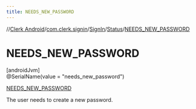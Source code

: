 ```yaml
---
title: NEEDS_NEW_PASSWORD
---
```

//[Clerk Android](../../../../../index.html)/[com.clerk.signin](../../../index.html)/[SignIn](../../index.html)/[Status](../index.html)/[NEEDS_NEW_PASSWORD](index.html)



# NEEDS_NEW_PASSWORD



[androidJvm]\
@SerialName(value = &quot;needs_new_password&quot;)



[NEEDS_NEW_PASSWORD](index.html)



The user needs to create a new password.


